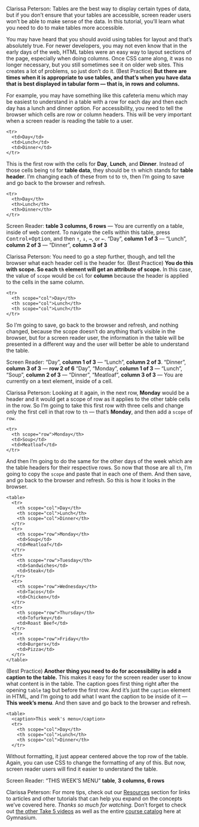 Clarissa Peterson: Tables are the best way to display certain types of data, but if you don’t ensure that your tables are accessible, screen reader users won’t be able to make sense of the data. In this tutorial, you’ll learn what you need to do to make tables more accessible.

You may have heard that you should avoid using tables for layout and that’s absolutely true. For newer developers, you may not even know that in the early days of the web, HTML tables were an easy way to layout sections of the page, especially when doing columns. Once CSS came along, it was no longer necessary, but you still sometimes see it on older web sites. This creates a lot of problems, so just don’t do it. (Best Practice) **But there are times when it is appropriate to use tables, and that’s when you have data that is best displayed in tabular form — that is, in rows and columns.**

For example, you may have something like this cafeteria menu which may be easiest to understand in a table with a row for each day and then each day has a lunch and dinner option. For accessibility, you need to tell the browser which cells are row or column headers. This will be very important when a screen reader is reading the table to a user.

```markup
<tr>
  <td>Day</td>
  <td>Lunch</td>
  <td>Dinner</td>
</tr>
```

This is the first row with the cells for **Day**, **Lunch**, and **Dinner**. Instead of those cells being `td` for **table data**, they should be `th` which stands for **table header**. I’m changing each of these from `td` to `th`, then I’m going to save and go back to the browser and refresh.

```markup
<tr>
  <th>Day</th>
  <th>Lunch</th>
  <th>Dinner</th>
</tr>
```

Screen Reader: **table 3 columns, 6 rows** — You are currently on a table, inside of web content. To navigate the cells within this table, press <kbd><kbd>Control</kbd>+<kbd>Option</kbd></kbd>, and then <kbd>↑</kbd>, <kbd>↓</kbd>, <kbd>→</kbd>, or <kbd>←</kbd>. “Day”, **column 1 of 3** — “Lunch”, **column 2 of 3** — “Dinner”, **column 3 of 3**

Clarissa Peterson: You need to go a step further, though, and tell the browser what each header cell is the header for. (Best Practice) **You do this with scope. So each `th` element will get an attribute of scope.** In this case, the value of `scope` would be `col` for **column** because the header is applied to the cells in the same column.

```markup
<tr>
  <th scope="col">Day</th>
  <th scope="col">Lunch</th>
  <th scope="col">Lunch</th>
</tr>
```

So I’m going to save, go back to the browser and refresh, and nothing changed, because the scope doesn’t do anything that’s visible in the browser, but for a screen reader user, the information in the table will be presented in a different way and the user will better be able to understand the table.

Screen Reader: “Day”, **column 1 of 3** — “Lunch”, **column 2 of 3**. “Dinner”, **column 3 of 3** — **row 2 of 6** “Day”, “Monday”, **column 1 of 3** — “Lunch”, “Soup”, **column 2 of 3** — “Dinner”, “Meatloaf”, **column 3 of 3** — You are currently on a text element, inside of a cell.

Clarissa Peterson: Looking at it again, in the next row, **Monday** would be a header and it would get a scope of row as it applies to the other table cells in the row. So I’m going to take this first row with three cells and change only the first cell in that row to `th` — that’s **Monday**, and then add a `scope` of `row`.

```markup
<tr>
  <th scope="row">Monday</th>
  <td>Soup</td>
  <td>Meatloaf</td>
</tr>
```

And then I’m going to do the same for the other days of the week which are the table headers for their respective rows. So now that those are all `th`, I’m going to copy the `scope` and paste that in each one of them. And then save, and go back to the browser and refresh. So this is how it looks in the browser.

```markup
<table>
  <tr>
    <th scope="col">Day</th>
    <th scope="col">Lunch</th>
    <th scope="col">Dinner</th>
  </tr>
  <tr>
    <th scope="row">Monday</th>
    <td>Soup</td>
    <td>Meatloaf</td>
  </tr>
  <tr>
    <th scope="row">Tuesday</th>
    <td>Sandwiches</td>
    <td>Steak</td>
  </tr>
  <tr>
    <th scope="row">Wednesday</th>
    <td>Tacos</td>
    <td>Chicken</td>
  </tr>
  <tr>
    <th scope="row">Thursday</th>
    <td>Tofurkey</td>
    <td>Roast Beef</td>
  </tr>
  <tr>
    <th scope="row">Friday</th>
    <td>Burgers</td>
    <td>Pizza</td>
  </tr>
</table>
```

(Best Practice) **Another thing you need to do for accessibility is add a caption to the table.** This makes it easy for the screen reader user to know what content is in the table. The caption goes first thing right after the opening `table` tag but before the first row. And it’s just the `caption` element in HTML, and I’m going to add what I want the caption to be inside of it — **This week’s menu**. And then save and go back to the browser and refresh.

```markup
<table>
  <caption>This week's menu</caption>
  <tr>
    <th scope="col">Day</th>
    <th scope="col">Lunch</th>
    <th scope="col">Dinner</th>
  </tr>
```

Without formatting, it just appear centered above the top row of the table. Again, you can use CSS to change the formatting of any of this. But now, screen reader users will find it easier to understand the table.

Screen Reader: “THIS WEEK’S MENU” **table**, **3 columns, 6 rows**

Clarissa Peterson: For more tips, check out our [Resources][0] section for links to articles and other tutorials that can help you expand on the concepts we’ve covered here. *Thanks so much for watching.* Don’t forget to check out [the other Take 5 videos][1] as well as the entire [course catalog][2] here at Gymnasium.

[0]: #tutorial-resources
[1]: https://thegymnasium.com/courses/take5
[2]: https://thegymnasium.com/courses
